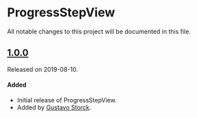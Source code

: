 # ProgressStepView
All notable changes to this project will be documented in this file.

## [1.0.0](https://github.com/gustavoSAS/ProgressStepView/tag/1.0.0)
Released on 2019-08-10.

#### Added
- Initial release of ProgressStepView.
- Added by [Gustavo Storck](https://github.com/gustavoSAS).
